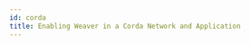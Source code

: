 ```yaml
---
id: corda
title: Enabling Weaver in a Corda Network and Application
---
```


<!--
 Copyright IBM Corp. All Rights Reserved.

 SPDX-License-Identifier: CC-BY-4.0
 -->

